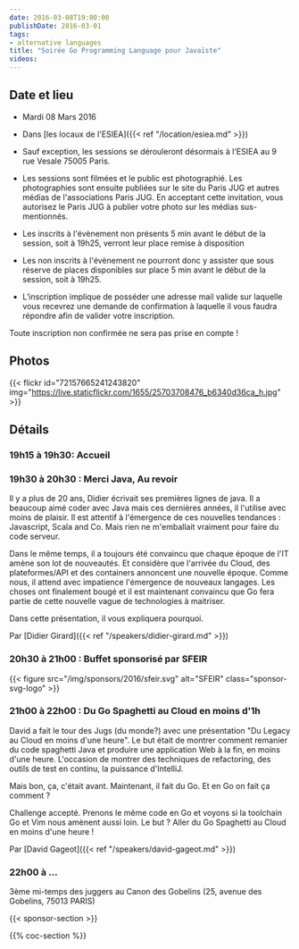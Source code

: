 ```yaml
---
date: 2016-03-08T19:00:00
publishDate: 2016-03-01
tags:
- alternative languages
title: "Soirée Go Programming Language pour Javaïste"
videos:
---
```


## Date et lieu

- Mardi 08 Mars 2016
- Dans [les locaux de l'ESIEA]({{< ref "/location/esiea.md" >}})

- Sauf exception, les sessions se dérouleront désormais à l'ESIEA au 9 rue Vesale 75005 Paris.
- Les sessions sont filmées et le public est photographié. Les photographies sont ensuite publiées sur le site du Paris JUG et autres médias de l'associations Paris JUG. En acceptant cette invitation, vous autorisez le Paris JUG à publier votre photo sur les médias sus-mentionnés.
- Les inscrits à l'évènement non présents 5 min avant le début de la session, soit à 19h25, verront leur place remise à disposition
- Les non inscrits à l'évènement ne pourront donc y assister que sous réserve de places disponibles sur place 5 min avant le début de la session, soit à 19h25.
- L’inscription implique de posséder une adresse mail valide sur laquelle vous recevrez une demande de confirmation à laquelle il vous faudra répondre afin de valider votre inscription.

Toute inscription non confirmée ne sera pas prise en compte !


## Photos

{{< flickr id="72157665241243820" img="https://live.staticflickr.com/1655/25703708476_b6340d36ca_h.jpg" >}}


## Détails

### 19h15 à 19h30: Accueil

### 19h30 à 20h30 : Merci Java, Au revoir

Il y a plus de 20 ans, Didier écrivait ses premières lignes de java. Il a beaucoup aimé coder avec Java mais ces dernières années, il l'utilise avec moins de plaisir. Il est attentif à l'émergence de ces nouvelles tendances : Javascript, Scala and Co. Mais rien ne m'emballait vraiment pour faire du code serveur.

Dans le même temps, il a toujours été convaincu que chaque époque de l'IT amène son lot de nouveautés. Et considère que l'arrivée du Cloud, des plateformes/API et des containers annoncent une nouvelle époque. Comme nous, il attend avec impatience l'émergence de nouveaux langages. Les choses ont finalement bougé et il est maintenant convaincu que Go fera partie de cette nouvelle vague de technologies à maitriser.

Dans cette présentation, il vous expliquera pourquoi.

Par [Didier Girard]({{< ref "/speakers/didier-girard.md" >}})


### 20h30 à 21h00 : Buffet sponsorisé par SFEIR

{{< figure src="/img/sponsors/2016/sfeir.svg" alt="SFEIR" class="sponsor-svg-logo" >}}


### 21h00 à 22h00 : Du Go Spaghetti au Cloud en moins d'1h

David a fait le tour des Jugs (du monde?) avec une présentation "Du Legacy au Cloud en moins d'une heure". Le but était de montrer comment remanier du code spaghetti Java et produire une application Web à la fin, en moins d'une heure. L'occasion de montrer des techniques de refactoring, des outils de test en continu, la puissance d'IntelliJ.

Mais bon, ça, c'était avant. Maintenant, il fait du Go. Et en Go on fait ça comment ?

Challenge accepté. Prenons le même code en Go et voyons si la toolchain Go et Vim nous amènent aussi loin. Le but ? Aller du Go Spaghetti au Cloud en moins d'une heure !

Par [David Gageot]({{< ref "/speakers/david-gageot.md" >}})


### 22h00 à ...

3ème mi-temps des juggers au Canon des Gobelins (25, avenue des Gobelins, 75013 PARIS)

{{< sponsor-section >}}

{{% coc-section %}}
